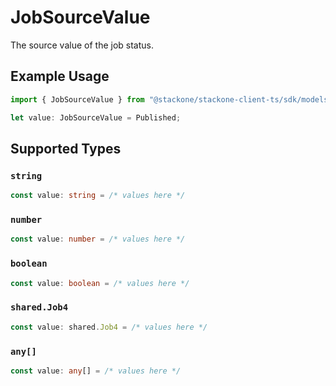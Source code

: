 # JobSourceValue

The source value of the job status.

## Example Usage

```typescript
import { JobSourceValue } from "@stackone/stackone-client-ts/sdk/models/shared";

let value: JobSourceValue = Published;
```

## Supported Types

### `string`

```typescript
const value: string = /* values here */
```

### `number`

```typescript
const value: number = /* values here */
```

### `boolean`

```typescript
const value: boolean = /* values here */
```

### `shared.Job4`

```typescript
const value: shared.Job4 = /* values here */
```

### `any[]`

```typescript
const value: any[] = /* values here */
```


